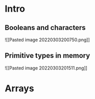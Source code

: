 # Intro
## Booleans and characters
![[Pasted image 20220303200750.png]]

## Primitive types in memory
![[Pasted image 20220303201511.png]]

# Arrays
